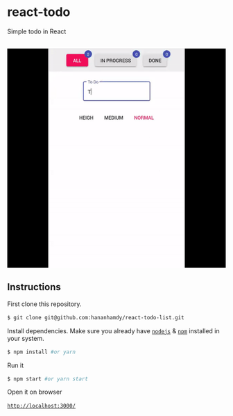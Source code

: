 # react-todo

Simple todo in React
<br/>
<br/>

![](gif-2.gif)

## Instructions

First clone this repository.

```bash
$ git clone git@github.com:hananhamdy/react-todo-list.git
```

Install dependencies. Make sure you already have [`nodejs`](https://nodejs.org/en/) & [`npm`](https://www.npmjs.com/) installed in your system.

```bash
$ npm install #or yarn
```

Run it

```bash
$ npm start #or yarn start
```

Open it on browser

[`http://localhost:3000/`](http://localhost:3000/)
